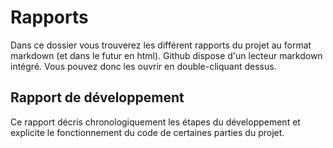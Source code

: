 # Rapports
Dans ce dossier vous trouverez les différent rapports du projet au format markdown (et dans le futur en html). Github dispose d'un lecteur markdown intégré. Vous pouvez  donc les ouvrir en double-cliquant dessus.
## Rapport de développement
Ce rapport décris chronologiquement les étapes du développement et explicite le fonctionnement du code de certaines parties du projet.
<!--stackedit_data:
eyJoaXN0b3J5IjpbLTc4ODY0OTc0MF19
-->